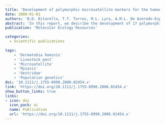 ```yaml
---
title: 'Development of polymorphic microsatellite markers for the human botfly, Dermatobia hominis (Diptera: Oestridae)'
date: 2009-01-01
authors: 'B.D. Bitarello, T.T. Torres, M.L. Lyra, A.M.L. De Azeredo-Espin'
abstract: 'In this report, we describe the development of 17 polymorphic microsatellite markers for the human botfly, Dermatobia hominis, an obligatory parasite of mammals of great veterinary importance in Latin America. The number of alleles ranged from 5 to 21 per locus, with a mean of 12.2 alleles per locus. The expected heterozygosity ranged from 0.2571 to 0.9206 and from 0.2984 to 0.9291 in two populations from Brazil. These markers should provide a high resolution tool for assessment of the fine-scale genetic structure of natural populations of the human botfly.'
publication: 'Molecular Ecology Resources'

categories:
  - Scientific publications
  
tags:
    - 'Dermatobia hominis'
    - 'Livestock pest'
    - 'Microsatellite'
    - 'Myiasis'
    - 'Oestridae'
    - 'Population genetics'
doi: '10.1111/j.1755-0998.2008.02454.x'
link: 'https://doi.org/10.1111/j.1755-0998.2008.02454.x'
show_button_links: true 
links:
- icon: doi
  icon_pack: ai
  name: Publication
  url: 'https://doi.org/10.1111/j.1755-0998.2008.02454.x'
---
```


